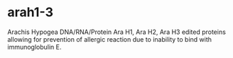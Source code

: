 # arah1-3
Arachis Hypogea DNA/RNA/Protein Ara H1, Ara H2, Ara H3 edited proteins allowing for prevention of allergic reaction due to inability to bind with immunoglobulin E.
